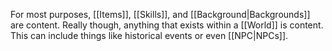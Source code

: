 For most purposes, [[Items]], [[Skills]], and [[Background|Backgrounds]] are content. Really though, anything that exists within a [[World]] is content. This can include things like historical events or even [[NPC|NPCs]].